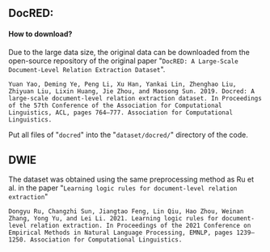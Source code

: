 ## DocRED:

####  How to download?
Due to the large data size, the original data can be downloaded from the open-source repository of the original paper "``DocRED: A Large-Scale Document-Level Relation Extraction Dataset``". 

```
Yuan Yao, Deming Ye, Peng Li, Xu Han, Yankai Lin, Zhenghao Liu, Zhiyuan Liu, Lixin Huang, Jie Zhou, and Maosong Sun. 2019. Docred: A large-scale document-level relation extraction dataset. In Proceedings of the 57th Conference of the Association for Computational Linguistics, ACL, pages 764–777. Association for Computational Linguistics.
```

Put all files of "``docred``" into the "``dataset/docred/``" directory of the code.



## DWIE

The dataset was obtained using the same preprocessing method as Ru et al. in the paper "``Learning logic rules for document-level relation extraction``"

```
Dongyu Ru, Changzhi Sun, Jiangtao Feng, Lin Qiu, Hao Zhou, Weinan Zhang, Yong Yu, and Lei Li. 2021. Learning logic rules for document-level relation extraction. In Proceedings of the 2021 Conference on Empirical Methods in Natural Language Processing, EMNLP, pages 1239–1250. Association for Computational Linguistics.
```


